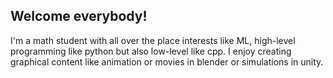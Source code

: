 ## Welcome everybody!

<!--
**puscianm/puscianm** is a ✨ _special_ ✨ repository because its `README.md` (this file) appears on your GitHub profile.

Here are some ideas to get you started:

- 🔭 I’m currently working on ...
- 🌱 I’m currently learning ...
- 👯 I’m looking to collaborate on ...
- 🤔 I’m looking for help with ...
- 💬 Ask me about ...
- 📫 How to reach me: ...
- 😄 Pronouns: ...
- ⚡ Fun fact: ...
-->

I'm a math student with all over the place interests like ML, high-level programming like python but also low-level like cpp.
I enjoy creating graphical content like animation or movies in blender or simulations in unity. 
